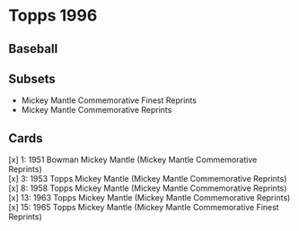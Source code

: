 # Topps 1996 
## Baseball

## Subsets

- Mickey Mantle Commemorative Finest Reprints
- Mickey Mantle Commemorative Reprints

## Cards

[x] 1: 1951 Bowman Mickey Mantle (Mickey Mantle Commemorative Reprints) <br>[x] 3: 1953 Topps Mickey Mantle (Mickey Mantle Commemorative Reprints) <br>[x] 8: 1958 Topps Mickey Mantle (Mickey Mantle Commemorative Reprints) <br>[x] 13: 1963 Topps Mickey Mantle (Mickey Mantle Commemorative Reprints) <br>[x] 15: 1965 Topps Mickey Mantle (Mickey Mantle Commemorative Finest Reprints) <br>